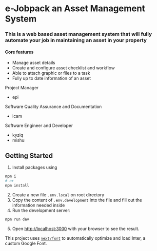 # e-Jobpack an Asset Management System

### This is a web based asset management system that will fully automate your job in maintaining an asset in your property

#### Core features

- Manage asset details
- Create and configure asset checklist and workflow
- Able to attach graphic or files to a task
- Fully up to date information of an asset

Project Manager

- epi

Software Quality Assurance and Documentation

- icam

Software Engineer and Developer

- kyziq
- mishu

## Getting Started

1. Install packages using

```bash
npm i
# or
npm install
```

2. Create a new file `.env.local` on root directory
3. Copy the content of `.env.development` into the file and fill out the information needed inside
4. Run the development server:

```bash
npm run dev
```

5. Open [http://localhost:3000](http://localhost:3000) with your browser to see the result.

This project uses [`next/font`](https://nextjs.org/docs/basic-features/font-optimization) to automatically optimize and load Inter, a custom Google Font.
